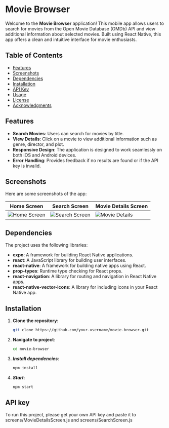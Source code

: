 # Movie Browser

Welcome to the **Movie Browser** application! This mobile app allows users to search for movies from the Open Movie Database (OMDb) API and view additional information about selected movies. Built using React Native, this app offers a clean and intuitive interface for movie enthusiasts.

## Table of Contents
- [Features](#features)
- [Screenshots](#screenshots)
- [Dependencies](#dependencies)
- [Installation](#installation)
- [API Key](#api-key)
- [Usage](#usage)
- [License](#license)
- [Acknowledgments](#acknowledgments)

## Features
- **Search Movies**: Users can search for movies by title.
- **View Details**: Click on a movie to view additional information such as genre, director, and plot.
- **Responsive Design**: The application is designed to work seamlessly on both iOS and Android devices.
- **Error Handling**: Provides feedback if no results are found or if the API key is invalid.

## Screenshots

Here are some screenshots of the app:

| Home Screen | Search Screen | Movie Details Screen |
|-------------|---------------|----------------------|
| ![Home Screen](pictures/home.png) | ![Search Screen](pictures/search.png) | ![Movie Details](pictures/movie_details.png) |

## Dependencies

The project uses the following libraries:
- **expo**: A framework for building React Native applications.
- **react**: A JavaScript library for building user interfaces.
- **react-native**: A framework for building native apps using React.
- **prop-types**: Runtime type checking for React props.
- **react-navigation**: A library for routing and navigation in React Native apps.
- **react-native-vector-icons**: A library for including icons in your React Native app.

## Installation

1. **Clone the repository**:
   ```bash
   git clone https://github.com/your-username/movie-browser.git

2. **Navigate to project**: 
   ```bash
   cd movie-browser

3. ***Install dependencies***:
   ```bash
   npm install

4. ***Start***:
   ```bash
   npm start

## API key 
To run this project, please get your own API key and paste it to screens/MovieDetailsScreen.js and screens/SearchScreen.js